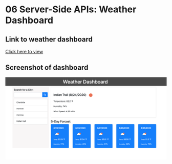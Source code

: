 # 06 Server-Side APIs: Weather Dashboard

## Link to weather dashboard

[Click here to view](smith-weather-dashboard.netlify.app)

## Screenshot of dashboard

![Screenshot of work day scheduler](weather-dashboard.png)
